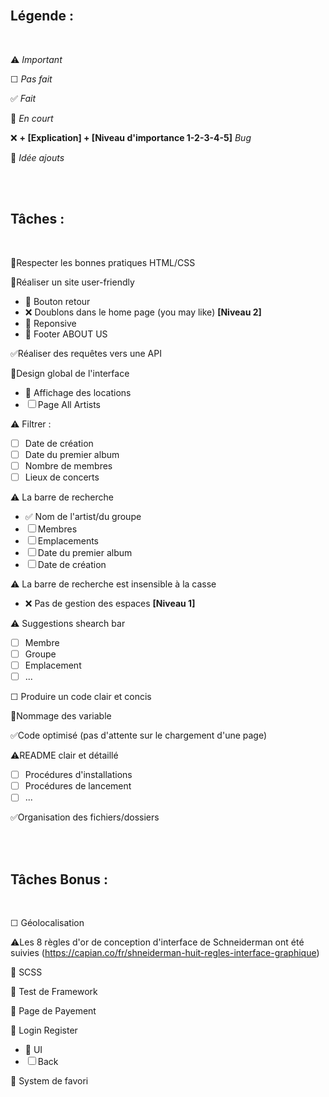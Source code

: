 
<br>

## **Légende :**

<br>

⚠️ *Important*

☐ *Pas fait*

✅ *Fait*

🚧 *En court*

❌ **+ [Explication] + [Niveau d'importance 1-2-3-4-5]** *Bug*

🤔 *Idée ajouts*

<br>
<br>

## **Tâches :**

<br>

🚧Respecter les bonnes pratiques HTML/CSS

🚧Réaliser un site user-friendly
 - 🚧 Bouton retour
 - ❌ Doublons dans le home page (you may like) **[Niveau 2]**
 - 🤔 Reponsive
 - 🤔 Footer ABOUT US

✅Réaliser des requêtes vers une API

🚧Design global de l'interface
 - 🚧 Affichage des locations
 - ☐ Page All Artists

⚠️ Filtrer :
 - ☐ Date de création
 - ☐ Date du premier album
 - ☐ Nombre de membres
 - ☐ Lieux de concerts

⚠️ La barre de recherche
 - ✅ Nom de l'artist/du groupe
 - ☐ Membres
 - ☐ Emplacements
 - ☐ Date du premier album
 - ☐ Date de création

⚠️ La barre de recherche est insensible à la casse
 - ❌ Pas de gestion des espaces **[Niveau 1]**

⚠️ Suggestions shearch bar
 - ☐ Membre
 - ☐ Groupe
 - ☐ Emplacement
 - ☐ ...

☐ Produire un code clair et concis

🚧Nommage des variable

✅Code optimisé (pas d'attente sur le chargement d'une page)

⚠️README clair et détaillé
 - ☐ Procédures d'installations
 - ☐ Procédures de lancement
 - ☐ ...

✅Organisation des fichiers/dossiers


<br>
<br>

## **Tâches Bonus :**

<br>

☐ Géolocalisation

⚠️Les 8 règles d'or de conception d'interface de Schneiderman ont été suivies (https://capian.co/fr/shneiderman-huit-regles-interface-graphique)

🤔 SCSS

🤔 Test de Framework

🤔 Page de Payement

🤔 Login Register
 - 🚧 UI
 - ☐ Back

🤔 System de favori
